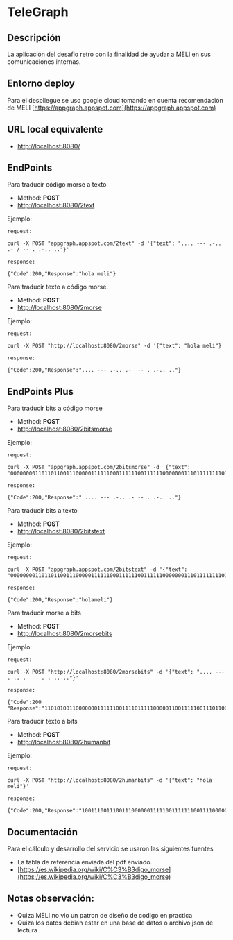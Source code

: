 # TeleGraph

## Descripción

La aplicación del desafio retro con la finalidad de ayudar a MELI en sus comunicaciones internas.

## Entorno deploy

Para el despliegue se uso google cloud tomando en cuenta recomendación de MELI [https://appgraph.appspot.com](https://appgraph.appspot.com)

## URL local equivalente

- [http://localhost:8080/](http://localhost:8080/)

## EndPoints

Para traducir código morse a texto

- Method: <b>POST</b>
- [http://localhost:8080/2text](http://localhost:8080/2text)

Ejemplo:

```
request:

curl -X POST "appgraph.appspot.com/2text" -d '{"text": ".... --- .-.. .- / -- . .-.. .."}'
```

```
response:

{"Code":200,"Response":"hola meli"}
```

Para traducir texto a código morse.

- Method: <b>POST</b>
- [http://localhost:8080/2morse](http://localhost:8080/2morse)

Ejemplo:

```
request:

curl -X POST "http://localhost:8080/2morse" -d '{"text": "hola meli"}'
```

```
response:

{"Code":200,"Response":".... --- .-.. .-  -- . .-.. .."}
```

## EndPoints Plus

Para traducir bits a código morse

- Method: <b>POST</b>
- [http://localhost:8080/2bitsmorse](http://localhost:8080/2bitsmorse)

Ejemplo:

```
request:

curl -X POST "appgraph.appspot.com/2bitsmorse" -d '{"text": "000000001101101100111000001111110001111110011111100000001110111111110111011100000001100011111100000111111001111110000000110000110111111110111011100000011011100000000000"}'
```

```
response:

{"Code":200,"Response":" .... --- .-.. .- -- . .-.. .."}
```

Para traducir bits a texto

- Method: <b>POST</b>
- [http://localhost:8080/2bitstext](http://localhost:8080/2bitstext)

Ejemplo:

```
request:

curl -X POST "appgraph.appspot.com/2bitstext" -d '{"text": "000000001101101100111000001111110001111110011111100000001110111111110111011100000001100011111100000111111001111110000000110000110111111110111011100000011011100000000000"}'
```

```
response:

{"Code":200,"Response":"holameli"}
```

Para traducir morse a bits

- Method: <b>POST</b>
- [http://localhost:8080/2morsebits](http://localhost:8080/2morsebits)

Ejemplo:

```
request:

curl -X POST "http://localhost:8080/2morsebits" -d '{"text": ".... --- .-.. .- -- . .-.. .."}'
```

```
response:

{"Code":200 "Response":"110101001100000001111110011110111110000011001111100111011000000011101111110000001111111001111000001100000001110011111110100111000001001110000000000"}
```

Para traducir texto a bits

- Method: <b>POST</b>
- [http://localhost:8080/2humanbit](http://localhost:8080/2humanbit)

Ejemplo:

```
request:

curl -X POST "http://localhost:8080/2humanbits" -d '{"text": "hola meli"}'
```

```
response:

{"Code":200,"Response":"1001110011100111000000111110011111110011110000001110011111110110011100000111001111111000000000001111110011111110000001100000110011111011100111000001110110000000000"}
```

## Documentación

Para el cálculo y desarrollo del servicio se usaron las siguientes fuentes

- La tabla de referencia enviada del pdf enviado.
- [https://es.wikipedia.org/wiki/C%C3%B3digo_morse](https://es.wikipedia.org/wiki/C%C3%B3digo_morse)


## Notas observación:

- Quiza MELI no vio un patron de diseño de codigo en practica
- Quiza los datos debian estar en una base de datos o archivo json de lectura